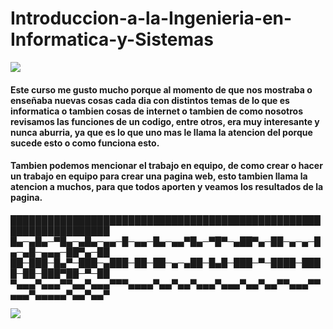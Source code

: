 # Introduccion-a-la-Ingenieria-en-Informatica-y-Sistemas

<img src="https://user-images.githubusercontent.com/73097560/115834477-dbab4500-a447-11eb-908a-139a6edaec5c.gif">

<h4 align="left" "><b>Este curso me gusto mucho porque al momento de que nos mostraba o enseñaba nuevas cosas cada dia con distintos temas de lo que es informatica o tambien cosas de internet o tambien de como nosotros revisamos las funciones de un codigo, entre otros, era muy interesante y nunca aburria, ya que es lo que uno mas le llama la atencion del porque sucede esto o como funciona esto.</b></h4>

<h4 align="left" "><b>Tambien podemos mencionar el trabajo en equipo, de como crear o hacer un trabajo en equipo para crear una pagina web, esto tambien llama la atencion a muchos, para que todos aporten y veamos los resultados de la pagina.</b></h4>


██████████████████████████████████████████████████████████████████
█▄─▄█▄─▀█▄─▄█▄─▄▄─█─▄▄─█▄─▄▄▀█▄─▀█▀─▄██▀▄─██─▄─▄─█▄─▄█─▄▄▄─██▀▄─██
██─███─█▄▀─███─▄███─██─██─▄─▄██─█▄█─███─▀─████─████─██─███▀██─▀─██
▀▄▄▄▀▄▄▄▀▀▄▄▀▄▄▄▀▀▀▄▄▄▄▀▄▄▀▄▄▀▄▄▄▀▄▄▄▀▄▄▀▄▄▀▀▄▄▄▀▀▄▄▄▀▄▄▄▄▄▀▄▄▀▄▄▀

<img src="https://user-images.githubusercontent.com/73097560/115834477-dbab4500-a447-11eb-908a-139a6edaec5c.gif">
